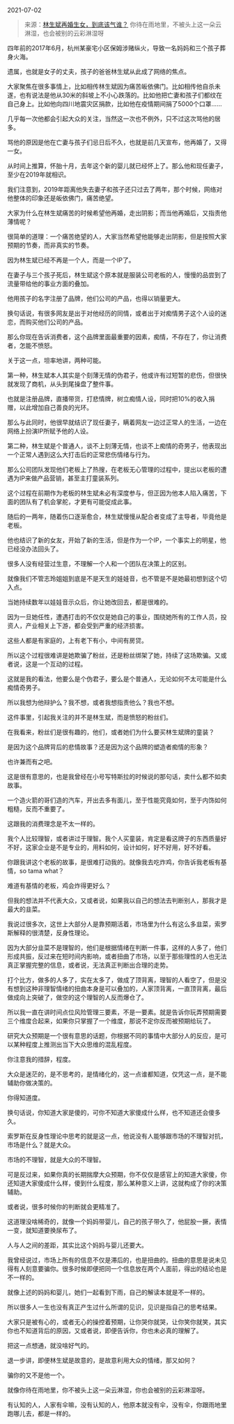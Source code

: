 2021-07-02

> 来源：[林生斌再婚生女，到底该气谁？](http://mp.weixin.qq.com/s?__biz=MzU0MjYwNDU2Mw==&mid=2247499710&idx=1&sn=108bff7ac70ddde2fb35309c304d5d01&chksm=fb1a93c2cc6d1ad456bcebf0c6ec4637fbd125843970f73c90273ca267063349a7eeb4e00fc1&scene=27#wechat_redirect)
> 你待在雨地里，不被头上这一朵云淋湿，也会被别的云彩淋湿呀

四年前的2017年6月，杭州某豪宅小区保姆涉赌纵火，导致一名妈妈和三个孩子葬身火海。  

  

遗属，也就是女子的丈夫，孩子的爸爸林生斌从此成了网络的焦点。  

  

大家聚焦在很多事情上，比如相传林生斌因为痛苦皈依佛门。比如相传他自杀未遂，也有说法是他从30米的斜坡上不小心跌落的。比如他把亡妻和孩子们都纹在自己身上。比如他向四川地震灾区捐款，比如他在疫情期间捐了5000个口罩......

  

几乎每一次他都会引起大众的关注，当然这一次也不例外，只不过这次骂他的居多。

  

骂他的原因是他在亡妻与孩子们忌日后不久，也就是前几天宣布，他再婚了，又得一女。  

  

从时间上推算，怀胎十月，去年这个新的婴儿就已经怀上了。那么他和现任妻子，至少在2019年就相识。  

  

我们注意到，2019年距离他失去妻子和孩子还只过去了两年，那个时候，网络对他整体的印象还是皈依佛门，痛苦绝望。  

  

大家为什么在林生斌痛苦的时候希望他再婚，走出阴影；而当他再婚后，又指责他薄情呢？

  

很简单的道理：一个痛苦绝望的人，大家当然希望他能够走出阴影，但是按照大家预期的节奏，而非真实的节奏。

  

因为林生斌已经不再是一个人，而是一个IP了。

  

在妻子与三个孩子死后，林生斌这个原本就是服装公司老板的人，慢慢的品尝到了流量带给他的事业方面的叠加。

  

他用孩子的名字注册了品牌，他们公司的产品，也得以销量更大。

  

换句话说，有很多网友是出于对他经历的同情，或者出于对痴情男子这个人设的迷恋，而购买他们公司的产品。  

  

那么你现在告诉消费者，这个品牌里面最重要的因素，痴情，不存在了，你让消费者，怎能不愤怒。  

  

关于这一点，坦率地讲，两种可能。  

  

第一种，林生斌本人其实是个刻薄无情的伪君子，他或许有过短暂的悲伤，但很快就发现了商机，从头到尾操盘了整件事。

  

也就是注册品牌，直播带货，打悲情牌，树立痴情人设，同时把10%的收入捐赠，以此增加自己善良的光环。

  

那么与此同时，他很早就结识了现任妻子，瞒着网友一边过正常人的生活，一边在网络上扮演IP所赋予他的人设。  

  

第二种，林生斌是个普通人，谈不上刻薄无情，也谈不上痴情的奇男子，他表现出一个正常人遇到这么大打击后的正常悲伤情绪与行为。  

  

那么公司团队发现他们老板上了热搜，在老板无心管理的过程中，提出以老板的遭遇为IP来做产品营销，甚至主打童装系列。

  

这个过程在前期作为老板的林生斌未必有深度参与，但正因为他本人陷入痛苦，下面的团队有了机会掌舵，才更有可能促成此事。

  

随后的一两年，随着伤口逐渐愈合，林生斌慢慢从配合者变成了主导者，毕竟他是老板。

  

他也结识了新的女友，开始了新的生活，但是作为一个IP，一个事实上的明星，他已经没办法回头了。  

  

很多人没有经营过生意，不理解一个人和一个团队在决策上的区别。

  

就像我们不管志玲姐姐到底是不是天生的娃娃音，也不管是不是她最初想到这个切入点。

  

当她持续数年以娃娃音示众后，你让她改回去，都是很难的。

  

因为一旦她任性，遭遇打击的不仅仅是她自己的事业，围绕她所有的工作人员，投资人，产业相关上下游，都会受到严重的经济损害。  

  

这些人都是有家庭的，上有老下有小，中间有房贷。

  

所以这个过程很难讲是她欺骗了粉丝，还是粉丝绑架了她，持续了这场欺骗。又或者说，这是一个互动的过程。

  

这就是我的看法，他要么是个伪君子，要么是个普通人，无论如何不太可能是什么痴情奇男子。  

  

所以我想为他辩护么？我不想，或者我想指责他么？我也不想。  

  

这件事里，引起我关注的并不是林生斌，而是愤怒的粉丝们。

  

在我看来，粉丝们是很有趣的，他们，或者她们为什么要买林生斌牌的童装？

  

是因为这个品牌背后的悲情故事？还是因为这个品牌的塑造者痴情的形象？  

  

也许兼而有之吧。  

  

这是很有意思的，也是我曾经在小号写特斯拉的时候说的那句话，卖什么都不如卖故事。  

  

一个造火箭的哥们造的汽车，开出去多有面儿，至于性能究竟如何，至于内饰如何粗糙，反而不重要了。  

  

这跟我的消费理念是不太一样的。  

  

我个人比较理智，或者讲过于理智。我个人买童装，肯定是看这牌子的东西质量好不好，这家企业是不是专业的，用料如何，设计如何，好不好用，好不好看。

  

你跟我讲这个老板的故事，是很难打动我的。就像我去吃炸鸡，你告诉我老板有基情，so tama what？

  

难道有基情的老板，鸡会炸得更好么？

  

但我的想法并不代表大众，又或者说，如果我以自己的想法去判断别人，那我才是最大的韭菜。

  

我说过很多次，这世上大部分人是靠预期活着，市场里为什么有这么多韭菜，索罗斯解释的很清楚，反身性理论。

  

因为大部分韭菜不是理智的，他们是根据情绪在判断一件事，这样的人多了，他们形成共振，反过来在短时间内影响，或者扭曲了市场，以至于那些理性的人也无法真正掌握完整的信息，或者说，无法真正判断出合理的走势。  

  

打个比方，做多的人多了，实在太多了，做成了顶背离，理智的人看空了，但是没有想到这种非理智情绪的扭曲本身是可以叠加的，人家顶背离，一直顶背离，最后做成向上突破了，做空的这个理智的人反而爆仓了。

  

所以我一直在讲时间点位风险管理三要素，不是一要素。就是告诉你玩弄预期需要三个维度合起来，如果你只掌握了一个维度，那说不定你反而被预期给玩了。

  

研究大众预期是一个很有意思的话题，你根据不同的事情中大部分人的反应，是可以某种程度上推测出当下大众思维的混乱程度。  

  

你注意我的措辞，程度。

  

大众是迷茫的，是不思考的，是情绪化的，这一点谁都知道，仅凭这一点，是不能辅助你做决策的。  

  

你得知道度。  

  

换句话说，你知道大家是傻的，可你不知道大家傻成什么样，也不知道还会傻多久。

  

索罗斯在反身性理论中思考的就是这一点，他说没有人能够跟市场的不理智对抗，市场是什么？就是大众。  

  

市场的不理智，就是大众的不理智。  

  

可是反过来，如果你真的长期揣摩大众预期，你不仅仅是感官上的知道大家傻，你还知道大家傻成什么样，傻到什么程度，那么某种意义上讲，这就构成了你的决策辅助。

  

或者说，很多时候你的判断就会更精准了。

  

这道理没啥稀奇的，就像一个妈妈带婴儿，自己的孩子带久了，他屁股一撅，表情一变，就知道要换尿布了。  

  

人与人之间的差距，其实比这个妈妈与婴儿还要大。  

  

我曾经说过，市场上所有的信息不仅是滞后的，也是扭曲的。扭曲的意思是说未见得有人刻意要骗你。很多时候即便把同一个信息放在两个人面前，得出的结论也是不一样的。

  

就像上述的妈妈和婴儿，她们一起看到下雨，自己的解读本就是不一样的。

  

所以很多人一生也没有真正产生过什么所谓的见识，见识是指自己的思考结果。

  

大家只是被有心的，或者无心的操控着预期，让你哭你就哭，让你笑你就笑，其实你也不知道背后的原因，又或者说，即便告诉你，你也未必真的理解了。  

  

把这一点想通，就没啥好气的。  

  

退一步讲，即便林生斌是故意的，是故意利用大众的情绪，那又如何？

  

骗你的又不是他一个。

  

就像你待在雨地里，你不被头上这一朵云淋湿，你也会被别的云彩淋湿呀。  

  

有认知的人，人家有伞嘛，没有认知的人，他原本就没有伞，没有伞，你跟雨地里跑哪儿去，都是一样的。

